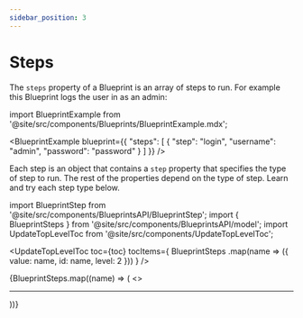 ```yaml
---
sidebar_position: 3
---
```


# Steps

The `steps` property of a Blueprint is an array of steps to run. For example this Blueprint logs the user in as an admin:

import BlueprintExample from '@site/src/components/Blueprints/BlueprintExample.mdx';

<BlueprintExample blueprint={{
	"steps": [
		{
			"step": "login",
			"username": "admin",
			"password": "password"
		}
	]
}} />

Each step is an object that contains a `step` property that specifies the type of step to run. The rest of the properties depend on the type of step. Learn and try each step type below.

import BlueprintStep from '@site/src/components/BlueprintsAPI/BlueprintStep';
import { BlueprintSteps } from '@site/src/components/BlueprintsAPI/model';
import UpdateTopLevelToc from '@site/src/components/UpdateTopLevelToc';

<UpdateTopLevelToc
toc={toc}
tocItems={
BlueprintSteps
.map(name => ({
value: name,
id: name,
level: 2
}))
} />

<span>
	{BlueprintSteps.map((name) => (
		<>
			<BlueprintStep name={name} key={name} />
			<hr/>
		</>
	))}
</span>
